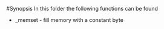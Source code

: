 #Synopsis
In this folder the following functions can be found

+ _memset - fill memory with a constant byte
